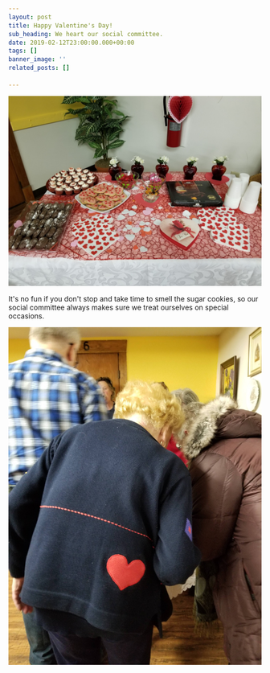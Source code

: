```yaml
---
layout: post
title: Happy Valentine's Day!
sub_heading: We heart our social committee.
date: 2019-02-12T23:00:00.000+00:00
tags: []
banner_image: ''
related_posts: []

---
```

![](/images/20190212_184944.jpg)

It's no fun if you don't stop and take time to smell the sugar cookies, so our social committee always makes sure we treat ourselves on special occasions.

![](/images/20190212_204252.jpg)